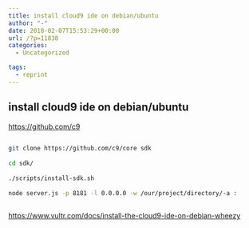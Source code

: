 ```yaml
---
title: install cloud9 ide on debian/ubuntu
author: "-"
date: 2018-02-07T15:53:29+00:00
url: /?p=11838
categories:
  - Uncategorized

tags:
  - reprint
---
```

## install cloud9 ide on debian/ubuntu
https://github.com/c9

```bash
  
git clone https://github.com/c9/core sdk
  
cd sdk/
  
./scripts/install-sdk.sh
  
node server.js -p 8181 -l 0.0.0.0 -w /our/project/directory/-a :
  
```

https://www.vultr.com/docs/install-the-cloud9-ide-on-debian-wheezy